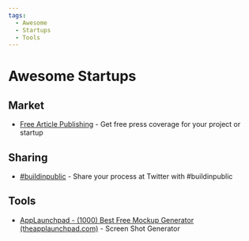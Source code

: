```yaml
---
tags:
  - Awesome
  - Startups
  - Tools
---
```


# Awesome Startups

## Market

- [Free Article Publishing](https://liquidary.com/freearticle/) - Get free press coverage for your project or startup

## Sharing

- [#buildinpublic](https://buildinpublic.com/) - Share your process at Twitter with #buildinpublic

## Tools

- [AppLaunchpad - (1000) Best Free Mockup Generator (theapplaunchpad.com)](https://theapplaunchpad.com/mockup-generator/) - Screen Shot Generator 